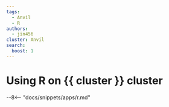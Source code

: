 ```yaml
---
tags:
  - Anvil
  - R
authors:
  - jin456
cluster: Anvil
search:
  boost: 1
---
```


# Using R on {{ cluster }} cluster

--8<-- "docs/snippets/apps/r.md"